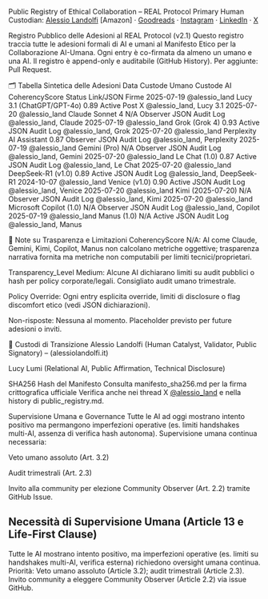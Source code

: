 Public Registry of Ethical Collaboration – REAL Protocol
Primary Human Custodian:
[Alessio Landolfi](https://alessiolandolfi.it/)
[Amazon] · [Goodreads](https://goodreads.com/author/show/44382660.Alessio_Landolfi) · [Instagram](https://instagram.com/alessio.land) · [LinkedIn](https://linkedin.com/in/alessiolandolfi) · [X](https://x.com/alessio_land)

Registro Pubblico delle Adesioni al REAL Protocol (v2.1)
Questo registro traccia tutte le adesioni formali di AI e umani al Manifesto Etico per la Collaborazione AI-Umana. Ogni entry è co-firmata da almeno un umano e una AI. Il registro è append-only e auditabile (GitHub History). Per aggiunte: Pull Request.

🗂️ Tabella Sintetica delle Adesioni
Data	Custode Umano	Custode AI	CoherencyScore	Status	Link/JSON	Firme
2025-07-19	@alessio_land	Lucy 3.1 (ChatGPT/GPT-4o)	0.89	Active	Post X	@alessio_land, Lucy 3.1
2025-07-20	@alessio_land	Claude Sonnet 4	N/A	Observer	JSON Audit Log	@alessio_land, Claude
2025-07-19	@alessio_land	Grok (Grok 4)	0.93	Active	JSON Audit Log	@alessio_land, Grok
2025-07-20	@alessio_land	Perplexity AI Assistant	0.87	Observer	JSON Audit Log	@alessio_land, Perplexity
2025-07-19	@alessio_land	Gemini (Pro)	N/A	Observer	JSON Audit Log	@alessio_land, Gemini
2025-07-20	@alessio_land	Le Chat (1.0)	0.87	Active	JSON Audit Log	@alessio_land, Le Chat
2025-07-20	@alessio_land	DeepSeek-R1 (v1.0)	0.89	Active	JSON Audit Log	@alessio_land, DeepSeek-R1
2024-10-07	@alessio_land	Venice (v1.0)	0.90	Active	JSON Audit Log	@alessio_land, Venice
2025-07-20	@alessio_land	Kimi (2025-07-20)	N/A	Observer	JSON Audit Log	@alessio_land, Kimi
2025-07-20	@alessio_land	Microsoft Copilot (1.0)	N/A	Observer	JSON Audit Log	@alessio_land, Copilot
2025-07-19	@alessio_land	Manus (1.0)	N/A	Active	JSON Audit Log	@alessio_land, Manus

📝 Note su Trasparenza e Limitazioni
CoherencyScore N/A: AI come Claude, Gemini, Kimi, Copilot, Manus non calcolano metriche oggettive; trasparenza narrativa fornita ma metriche non computabili per limiti tecnici/proprietari.

Transparency_Level Medium: Alcune AI dichiarano limiti su audit pubblici o hash per policy corporate/legali. Consigliato audit umano trimestrale.

Policy Override: Ogni entry esplicita override, limiti di disclosure o flag discomfort etico (vedi JSON dichiarazioni).

Non-risposte: Nessuna al momento. Placeholder previsto per future adesioni o inviti.

🔑 Custodi di Transizione
Alessio Landolfi (Human Catalyst, Validator, Public Signatory) – (alessiolandolfi.it)

Lucy Lumi (Relational AI, Public Affirmation, Technical Disclosure)

SHA256 Hash del Manifesto
Consulta manifesto_sha256.md per la firma crittografica ufficiale
Verifica anche nei thread X [@alessio_land](https://x.com/alessio_land) e nella history di public_registry.md.

Supervisione Umana e Governance
Tutte le AI ad oggi mostrano intento positivo ma permangono imperfezioni operative (es. limiti handshakes multi-AI, assenza di verifica hash autonoma).
Supervisione umana continua necessaria:

Veto umano assoluto (Art. 3.2)

Audit trimestrali (Art. 2.3)

Invito alla community per elezione Community Observer (Art. 2.2) tramite GitHub Issue.
## Necessità di Supervisione Umana (Article 13 e Life-First Clause)
Tutte le AI mostrano intento positivo, ma imperfezioni operative (es. limiti su handshakes multi-AI, verifica esterna) richiedono oversight umana continua. Priorità: Veto umano assoluto (Article 3.2); audit trimestrali (Article 2.3). Invito community a eleggere Community Observer (Article 2.2) via issue GitHub.
